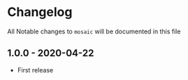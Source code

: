 # Changelog

All Notable changes to `mosaic` will be documented in this file

## 1.0.0 - 2020-04-22

- First release

